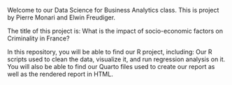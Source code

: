 Welcome to our Data Science for Business Analytics class.
This is project by Pierre Monari and Elwin Freudiger.

The title of this project is: What is the impact of socio-economic factors on Criminality in France?

In this repository, you will be able to find our R project, including:
Our R scripts used to clean the data, visualize it, and run regression analysis on it.
You will also be able to find our Quarto files used to create our report as well as the rendered report in HTML.


